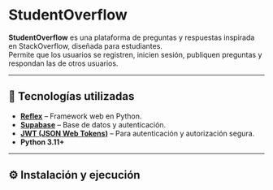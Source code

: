 # StudentOverflow

**StudentOverflow** es una plataforma de preguntas y respuestas inspirada en StackOverflow, diseñada para estudiantes.  
Permite que los usuarios se registren, inicien sesión, publiquen preguntas y respondan las de otros usuarios.

---

## 🚀 Tecnologías utilizadas

- **[Reflex](https://reflex.dev/)** – Framework web en Python.
- **[Supabase](https://supabase.com/)** – Base de datos y autenticación.
- **[JWT (JSON Web Tokens)](https://jwt.io/)** – Para autenticación y autorización segura.
- **Python 3.11+**

---

## ⚙️ Instalación y ejecución

